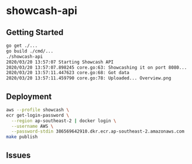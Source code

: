 # showcash-api

## Getting Started

```bash
go get ./...
go build ./cmd/...
./showcash-api
2020/03/20 13:57:07 Starting Showcash API
2020/03/20 13:57:07.898245 core.go:63: Showcashing it on port 8080...
2020/03/20 13:57:11.447623 core.go:68: Got data
2020/03/20 13:57:11.459790 core.go:78: Uploaded... Overview.png
```

## Deployment

```bash
aws --profile showcash \
ecr get-login-password \
  --region ap-southeast-2 | docker login \
  --username AWS \
  --password-stdin 386569642910.dkr.ecr.ap-southeast-2.amazonaws.com
make publish
```

## Issues
